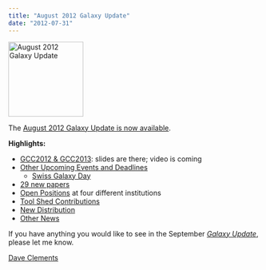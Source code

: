 ```yaml
---
title: "August 2012 Galaxy Update"
date: "2012-07-31"
---
```

<div class='right'><a href='/galaxy-updates/2012-08/'><img src="/src/images/logos/GalaxyUpdate200.png" alt="August 2012 Galaxy Update" width=150 /></a></div>

The [August 2012 Galaxy Update is now available](/galaxy-updates/2012-08/). 

**Highlights:**

* [GCC2012 & GCC2013](/galaxy-updates/2012-08/#gcc2012--gcc2013): slides are there; video is coming
* [Other Upcoming Events and Deadlines](/galaxy-updates/2012-08/#upcoming-events-and-deadlines)
  * [Swiss Galaxy Day](/galaxy-updates/2012-08/#swiss-galaxy-day)
* [29 new papers](/galaxy-updates/2012-08/#new-papers)
* [Open Positions](/galaxy-updates/2012-08/#whos-hiring) at four different institutions
* [Tool Shed Contributions](/galaxy-updates/2012-08/#toolshed-contributions)
* [New Distribution](/galaxy-updates/2012-08/#new-distributions)
* [Other News](/galaxy-updates/2012-08/#other-news)

If you have anything you would like to see in the September *[Galaxy Update](/galaxy-updates/)*, please let me know.

[Dave Clements](/people/dave-clements/)
